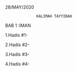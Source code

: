 28/MAY/2020
                                                                                                                              

                  KALIMAH TAYYIBAH

BAB 1 :IMAN

1.Hadis #1-

2.Hadis #2-

3.Hadis #3-

4.Hadis #4-
